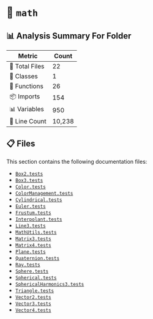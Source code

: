 # 📁 `math`

## 📊 Analysis Summary For Folder

| Metric | Count |
|--------|-------|
| 📁 Total Files | 22 |
| 🧱 Classes | 1 |
| 🔧 Functions | 26 |
| 📦 Imports | 154 |
| 📊 Variables | 950 |
| 🔢 Line Count | 10,238 |


## 📋 Files

This section contains the following documentation files:

- [`Box2.tests`](./Box2.tests.md)
- [`Box3.tests`](./Box3.tests.md)
- [`Color.tests`](./Color.tests.md)
- [`ColorManagement.tests`](./ColorManagement.tests.md)
- [`Cylindrical.tests`](./Cylindrical.tests.md)
- [`Euler.tests`](./Euler.tests.md)
- [`Frustum.tests`](./Frustum.tests.md)
- [`Interpolant.tests`](./Interpolant.tests.md)
- [`Line3.tests`](./Line3.tests.md)
- [`MathUtils.tests`](./MathUtils.tests.md)
- [`Matrix3.tests`](./Matrix3.tests.md)
- [`Matrix4.tests`](./Matrix4.tests.md)
- [`Plane.tests`](./Plane.tests.md)
- [`Quaternion.tests`](./Quaternion.tests.md)
- [`Ray.tests`](./Ray.tests.md)
- [`Sphere.tests`](./Sphere.tests.md)
- [`Spherical.tests`](./Spherical.tests.md)
- [`SphericalHarmonics3.tests`](./SphericalHarmonics3.tests.md)
- [`Triangle.tests`](./Triangle.tests.md)
- [`Vector2.tests`](./Vector2.tests.md)
- [`Vector3.tests`](./Vector3.tests.md)
- [`Vector4.tests`](./Vector4.tests.md)
